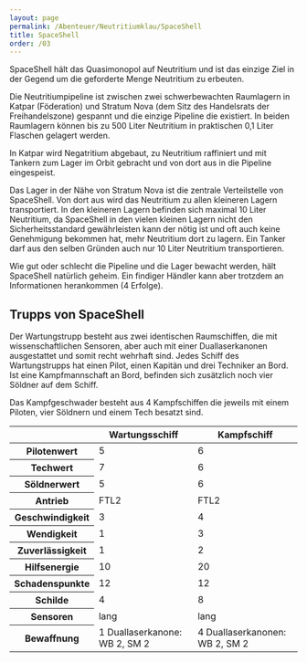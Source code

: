 ```yaml
---
layout: page
permalink: /Abenteuer/Neutritiumklau/SpaceShell
title: SpaceShell
order: /03
---
```


SpaceShell hält das Quasimonopol auf Neutritium und ist das einzige Ziel in der Gegend um die geforderte Menge Neutritium zu erbeuten.

Die Neutritiumpipeline ist zwischen zwei schwerbewachten Raumlagern in Katpar (Föderation) und Stratum Nova (dem Sitz des Handelsrats der Freihandelszone) gespannt und die einzige Pipeline die existiert. In beiden Raumlagern können bis zu 500 Liter Neutritium in praktischen 0,1 Liter Flaschen gelagert werden.

In Katpar wird Negatritium abgebaut, zu Neutritium raffiniert und mit Tankern zum Lager im Orbit gebracht und von dort aus in die Pipeline eingespeist.

Das Lager in der Nähe von Stratum Nova ist die zentrale Verteilstelle von SpaceShell. Von dort aus wird das Neutritium zu allen kleineren Lagern transportiert. In den kleineren Lagern befinden sich maximal 10 Liter Neutritium, da SpaceShell in den vielen kleinen Lagern nicht den Sicherheitsstandard gewährleisten kann der nötig ist und oft auch keine Genehmigung bekommen hat, mehr Neutritium dort zu lagern. Ein Tanker darf aus den selben Gründen auch nur 10 Liter Neutritium transportieren.

Wie gut oder schlecht die Pipeline und die Lager bewacht werden, hält SpaceShell natürlich geheim. Ein findiger Händler kann aber trotzdem an Informationen herankommen (4 Erfolge).

## Trupps von SpaceShell

Der Wartungstrupp besteht aus zwei identischen Raumschiffen, die mit wissenschaftlichen Sensoren, aber auch mit einer Duallaserkanonen ausgestattet und somit recht wehrhaft sind. Jedes Schiff des Wartungstrupps hat einen Pilot, einen Kapitän und drei Techniker an Bord. Ist eine Kampfmannschaft an Bord, befinden sich zusätzlich noch vier Söldner auf dem Schiff.

Das Kampfgeschwader besteht aus 4 Kampfschiffen die jeweils mit einem Piloten, vier Söldnern und einem Tech besatzt sind.

<table>
<thead>
<tr><th> </th><th>Wartungsschiff</th><th>Kampfschiff</th></tr>
</thead>
<tbody>
<tr><th>Pilotenwert</th><td>5</td><td>6</td></tr>
<tr><th>Techwert</th><td>7</td><td>6</td></tr>
<tr><th>Söldnerwert</th><td>5</td><td>6</td></tr>
<tr><th>Antrieb</th><td>FTL2</td><td>FTL2</td></tr>
<tr><th>Geschwindigkeit</th><td>3</td><td>4</td></tr>
<tr><th>Wendigkeit</th><td>1</td><td>3</td></tr>
<tr><th>Zuverlässigkeit</th><td>1</td><td>2</td></tr>
<tr><th>Hilfsenergie</th><td>10</td><td>20</td></tr>
<tr><th>Schadenspunkte</th><td>12</td><td>12</td></tr>
<tr><th>Schilde</th><td>4</td><td>8</td></tr>
<tr><th>Sensoren</th><td>lang</td><td>lang</td></tr>
<tr><th>Bewaffnung</th><td>1 Duallaserkanone: WB 2, SM 2</td><td>4 Duallaserkanonen: WB 2, SM 2</td></tr>
</tbody>
</table>
